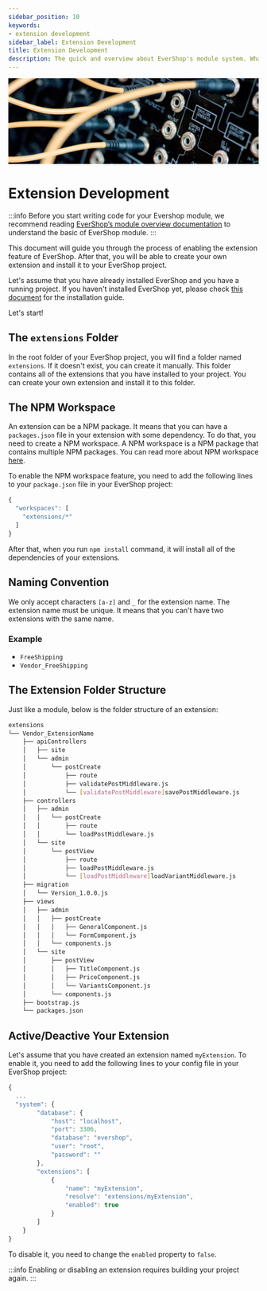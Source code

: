 ```yaml
---
sidebar_position: 10
keywords:
- extension development
sidebar_label: Extension Development
title: Extension Development
description: The quick and overview about EverShop's module system. What is the EverShop's module and how does it work.
---
```


![EverShop extension development](./img/evershop-extension-development.jpg "EverShop extension development")

# Extension Development

:::info
Before you start writing code for your Evershop module, we recommend reading [EverShop’s module overview documentation](./module-overview) to understand the basic of EverShop module.
:::



This document will guide you through the process of enabling the extension feature of EverShop. After that, you will be able to create your own extension and install it to your EverShop project.

Let's assume that you have already installed EverShop and you have a running project. If you haven't installed EverShop yet, please check [this document](../getting-started/installation-guide) for the installation guide.

Let's start!

## The `extensions` Folder

In the root folder of your EverShop project, you will find a folder named `extensions`. If it doesn't exist, you can create it manually. This folder contains all of the extensions that you have installed to your project. You can create your own extension and install it to this folder.

## The NPM Workspace

An extension can be a NPM package. It means that you can have a `packages.json` file in your extension with some dependency. To do that, you need to create a NPM workspace. A NPM workspace is a NPM package that contains multiple NPM packages. You can read more about NPM workspace [here](https://docs.npmjs.com/cli/v7/using-npm/workspaces).

To enable the NPM workspace feature, you need to add the following lines to your `package.json` file in your EverShop project:

```js title="package.json"
{
  "workspaces": [
    "extensions/*"
  ]
}
```
After that, when you run `npm install` command, it will install all of the dependencies of your extensions.

## Naming Convention

We only accept characters `[a-z]` and `_` for the extension name. The extension name must be unique. It means that you can't have two extensions with the same name.

### Example

- `FreeShipping`
- `Vendor_FreeShipping`

## The Extension Folder Structure

Just like a module, below is the folder structure of an extension:

```bash
extensions
└── Vendor_ExtensionName
    ├── apiControllers
    │   ├── site
    │   └── admin
    │       └── postCreate
    │           ├── route
    │           ├── validatePostMiddleware.js
    │           └── [validatePostMiddleware]savePostMiddleware.js
    ├── controllers
    │   ├── admin
    │   │   └── postCreate
    │   │       ├── route
    │   │       └── loadPostMiddleware.js
    │   └── site
    │       └── postView
    │           ├── route
    │           ├── loadPostMiddleware.js
    │           └── [loadPostMiddleware]loadVariantMiddleware.js
    ├── migration
    │   └── Version_1.0.0.js
    ├── views
    │   ├── admin
    │   │   ├── postCreate
    │   │   │   ├── GeneralComponent.js
    │   │   │   └── FormComponent.js
    │   │   └── components.js   
    │   └── site
    │       ├── postView
    │       │   ├── TitleComponent.js
    │       │   ├── PriceComponent.js
    │       │   └── VariantsComponent.js
    │       └── components.js   
    ├── bootstrap.js
    └── packages.json
```

## Active/Deactive Your Extension

Let's assume that you have created an extension named `myExtension`. To enable it, you need to add the following lines to your config file in your EverShop project:

```js title="./config/production.config.json"
{
  ...
  "system": {
        "database": {
            "host": "localhost",
            "port": 3306,
            "database": "evershop",
            "user": "root",
            "password": ""
        },
        "extensions": [
            {
                "name": "myExtension",
                "resolve": "extensions/myExtension",
                "enabled": true
            }
        ]
    }
}
```
To disable it, you need to change the `enabled` property to `false`.

:::info
Enabling or disabling an extension requires building your project again.
:::